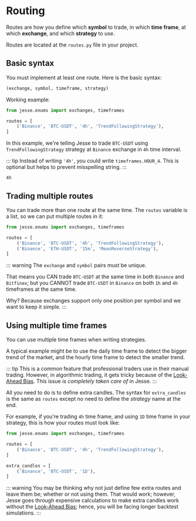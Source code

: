 
# Routing

Routes are how you define which **symbol** to trade, in which **time frame**, at which **exchange**, and which **strategy** to use.

Routes are located at the `routes.py` file in your project. 

## Basic syntax

You must implement at least one route. Here is the basic syntax:

```py
(exchange, symbol, timeframe, strategy)
```

Working example:

```py
from jesse.enums import exchanges, timeframes

routes = [
    ('Binance', 'BTC-USDT', '4h', 'TrendFollowingStrategy'),
]
```

In this example, we're telling Jesse to trade `BTC-USDT` using `TrendFollowingStrategy` strategy at `Binance` exchange in `4h` time interval.

::: tip
Instead of writing `'4h'`, you could write `timeframes.HOUR_4`. This is optional but helps to prevent misspelling string.
:::

`4h`

## Trading multiple routes

You can trade more than one route at the same time. The `routes` variable is a list, so we can put multiple routes in it:

```py
from jesse.enums import exchanges, timeframes

routes = [
    ('Binance', 'BTC-USDT', '4h', 'TrendFollowingStrategy'),
    ('Binance', 'ETH-USDT', '15m', 'MeanReverseStrategy'),
]
```

::: warning
The `exchange` and `symbol` pairs must be unique.

That means you CAN trade `BTC-USDT` at the same time in both `Binance` and `Bitfinex`; but you CANNOT trade `BTC-USDT` in `Binance` on both `1h` and `4h` timeframes at the same time.

Why? Because exchanges support only one position per symbol and we want to keep it simple.
:::

## Using multiple time frames

You can use multiple time frames when writing strategies.

A typical example might be to use the daily time frame to detect the bigger trend of the market, and the hourly time frame to detect the smaller trend.

::: tip
This is a common feature that professional traders use in their manual trading. However, in algorithmic trading, it gets tricky because of the [Look-Ahead Bias](https://www.investopedia.com/terms/l/lookaheadbias.asp). This issue _is completely taken care of_ in Jesse.
:::

All you need to do is to define extra candles. The syntax for `extra_candles` is the same as `routes` except no need to define the _strategy_ name at the end.

For example, if you're trading `4h` time frame, and using `1D` time frame in your strategy, this is how your routes must look like:

```py
from jesse.enums import exchanges, timeframes

routes = [
    ('Binance', 'BTC-USDT', '4h', 'TrendFollowingStrategy'),
]

extra_candles = [
    ('Binance', 'BTC-USDT', '1D'),
]
```

::: warning
You may be thinking why not just define few extra routes and leave them be; whether or not using them. That would work; however, Jesse goes through expensive calculations to make extra candles work without the [Look-Ahead Bias](https://www.investopedia.com/terms/l/lookaheadbias.asp); hence, you will be facing longer backtest simulations.
:::
